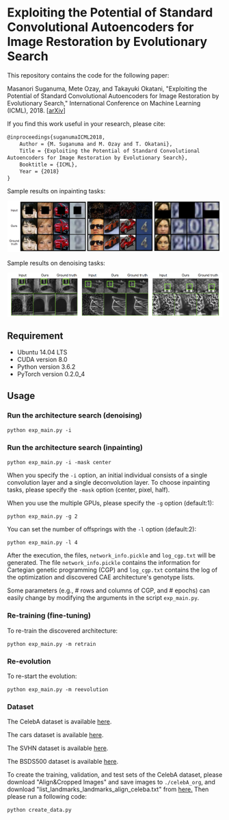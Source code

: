 # Exploiting the Potential of Standard Convolutional Autoencoders for Image Restoration by Evolutionary Search

This repository contains the code for the following paper:

Masanori Suganuma, Mete Ozay, and Takayuki Okatani, "Exploiting the Potential of Standard Convolutional Autoencoders for Image Restoration by Evolutionary Search," International Conference on Machine Learning (ICML), 2018. [[arXiv](https://arxiv.org/abs/1803.00370)]

If you find this work useful in your research, please cite:

    @inproceedings{suganumaICML2018,
        Author = {M. Suganuma and M. Ozay and T. Okatani},
        Title = {Exploiting the Potential of Standard Convolutional Autoencoders for Image Restoration by Evolutionary Search},
        Booktitle = {ICML},
        Year = {2018}
    }


Sample results on inpainting tasks: 

![example](Inpainting/example/example.png "Sample inpainting results")

Sample results on denoising tasks: 

![example](Denoising/example/example.png "Sample denoising results")


## Requirement

* Ubuntu 14.04 LTS
* CUDA version 8.0
* Python version 3.6.2
* PyTorch version 0.2.0_4


## Usage

### Run the architecture search (denoising)

```shell
python exp_main.py -i
```

### Run the architecture search (inpainting)

```shell
python exp_main.py -i -mask center
```

When you specify the `-i` option, an initial individual consists of a single convolution layer and a single deconvolution layer.
To choose inpainting tasks, please specify the `-mask` option (center, pixel, half).


When you use the multiple GPUs, please specify the `-g` option (default:1):

```shell
python exp_main.py -g 2
```

You can set the number of offsprings with the `-l` option (default:2):

```shell
python exp_main.py -l 4
```


After the execution, the files, `network_info.pickle` and `log_cgp.txt` will be generated. The file `network_info.pickle` contains the information for Cartegian genetic programming (CGP) and `log_cgp.txt` contains the log of the optimization and discovered CAE architecture's genotype lists.

Some parameters (e.g., # rows and columns of CGP, and # epochs) can easily change by modifying the arguments in the script `exp_main.py`.


### Re-training (fine-tuning)

To re-train the discovered architecture:

```shell
python exp_main.py -m retrain
```

### Re-evolution

To re-start the evolution:

```shell
python exp_main.py -m reevolution
```


### Dataset

The CelebA dataset is available [here](http://mmlab.ie.cuhk.edu.hk/projects/CelebA.html).

The cars dataset is available [here](http://ai.stanford.edu/~jkrause/cars/car_dataset.html).

The SVHN dataset is available [here](http://ufldl.stanford.edu/housenumbers/).

The BSDS500 dataset is available [here](https://www2.eecs.berkeley.edu/Research/Projects/CS/vision/bsds/).

To create the training, validation, and test sets of the CelebA dataset, please download "Align&Cropped Images" and save images to `./celebA_org`, and download "list_landmarks_landmarks_align_celeba.txt" from [here.](http://mmlab.ie.cuhk.edu.hk/projects/CelebA.html) 
Then please run a following code:

```shell
python create_data.py
```



